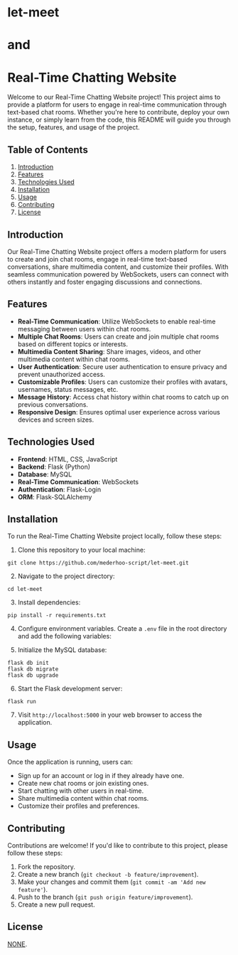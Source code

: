 # let-meet
# and
# Real-Time Chatting Website

Welcome to our Real-Time Chatting Website project! This project aims to provide a platform for users to engage in real-time communication through text-based chat rooms. Whether you're here to contribute, deploy your own instance, or simply learn from the code, this README will guide you through the setup, features, and usage of the project.

## Table of Contents

1. [Introduction](#introduction)
2. [Features](#features)
3. [Technologies Used](#technologies-used)
4. [Installation](#installation)
5. [Usage](#usage)
6. [Contributing](#contributing)
7. [License](#license)

## Introduction

Our Real-Time Chatting Website project offers a modern platform for users to create and join chat rooms, engage in real-time text-based conversations, share multimedia content, and customize their profiles. With seamless communication powered by WebSockets, users can connect with others instantly and foster engaging discussions and connections.

## Features

- **Real-Time Communication**: Utilize WebSockets to enable real-time messaging between users within chat rooms.
- **Multiple Chat Rooms**: Users can create and join multiple chat rooms based on different topics or interests.
- **Multimedia Content Sharing**: Share images, videos, and other multimedia content within chat rooms.
- **User Authentication**: Secure user authentication to ensure privacy and prevent unauthorized access.
- **Customizable Profiles**: Users can customize their profiles with avatars, usernames, status messages, etc.
- **Message History**: Access chat history within chat rooms to catch up on previous conversations.
- **Responsive Design**: Ensures optimal user experience across various devices and screen sizes.

## Technologies Used

- **Frontend**: HTML, CSS, JavaScript
- **Backend**: Flask (Python)
- **Database**: MySQL
- **Real-Time Communication**: WebSockets
- **Authentication**: Flask-Login
- **ORM**: Flask-SQLAlchemy

## Installation

To run the Real-Time Chatting Website project locally, follow these steps:

1. Clone this repository to your local machine:

```
git clone https://github.com/mederhoo-script/let-meet.git
```

2. Navigate to the project directory:

```
cd let-meet
```

3. Install dependencies:

```
pip install -r requirements.txt
```

4. Configure environment variables. Create a `.env` file in the root directory and add the following variables:



5. Initialize the MySQL database:

```
flask db init
flask db migrate
flask db upgrade
```

6. Start the Flask development server:

```
flask run
```

7. Visit `http://localhost:5000` in your web browser to access the application.

## Usage

Once the application is running, users can:

- Sign up for an account or log in if they already have one.
- Create new chat rooms or join existing ones.
- Start chatting with other users in real-time.
- Share multimedia content within chat rooms.
- Customize their profiles and preferences.

## Contributing

Contributions are welcome! If you'd like to contribute to this project, please follow these steps:

1. Fork the repository.
2. Create a new branch (`git checkout -b feature/improvement`).
3. Make your changes and commit them (`git commit -am 'Add new feature'`).
4. Push to the branch (`git push origin feature/improvement`).
5. Create a new pull request.

## License

[NONE](none).
